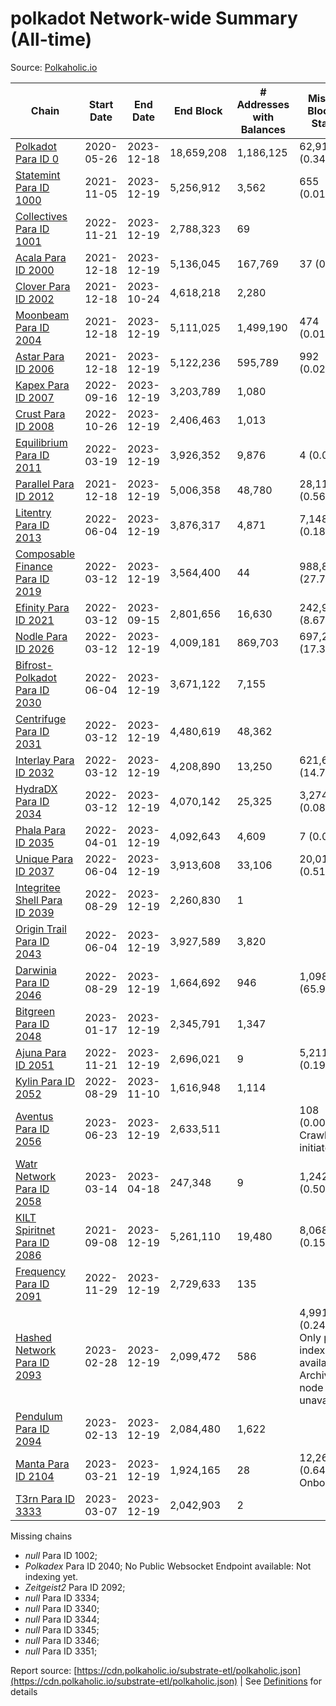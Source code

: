 # polkadot Network-wide Summary (All-time)

Source: [Polkaholic.io](https://polkaholic.io)


| Chain            | Start Date | End Date | End Block | # Addresses with Balances | Missing Blocks / Status |
| ---------------- | ---------- | ---------| --------- | ------------------------- | ----------------------- |
| [Polkadot Para ID 0](/polkadot/0-polkadot) | 2020-05-26 | 2023-12-18 | 18,659,208 |  1,186,125 | 62,915 (0.34%)  |
| [Statemint Para ID 1000](/polkadot/1000-statemint) | 2021-11-05 | 2023-12-19 | 5,256,912 |  3,562 | 655 (0.01%)  |
| [Collectives Para ID 1001](/polkadot/1001-collectives) | 2022-11-21 | 2023-12-19 | 2,788,323 |  69 |    |
| [Acala Para ID 2000](/polkadot/2000-acala) | 2021-12-18 | 2023-12-19 | 5,136,045 |  167,769 | 37 (0.00%)  |
| [Clover Para ID 2002](/polkadot/2002-clover) | 2021-12-18 | 2023-10-24 | 4,618,218 |  2,280 |    |
| [Moonbeam Para ID 2004](/polkadot/2004-moonbeam) | 2021-12-18 | 2023-12-19 | 5,111,025 |  1,499,190 | 474 (0.01%)  |
| [Astar Para ID 2006](/polkadot/2006-astar) | 2021-12-18 | 2023-12-19 | 5,122,236 |  595,789 | 992 (0.02%)  |
| [Kapex Para ID 2007](/polkadot/2007-kapex) | 2022-09-16 | 2023-12-19 | 3,203,789 |  1,080 |    |
| [Crust Para ID 2008](/polkadot/2008-crust) | 2022-10-26 | 2023-12-19 | 2,406,463 |  1,013 |    |
| [Equilibrium Para ID 2011](/polkadot/2011-equilibrium) | 2022-03-19 | 2023-12-19 | 3,926,352 |  9,876 | 4 (0.00%)  |
| [Parallel Para ID 2012](/polkadot/2012-parallel) | 2021-12-18 | 2023-12-19 | 5,006,358 |  48,780 | 28,112 (0.56%)  |
| [Litentry Para ID 2013](/polkadot/2013-litentry) | 2022-06-04 | 2023-12-19 | 3,876,317 |  4,871 | 7,148 (0.18%)  |
| [Composable Finance Para ID 2019](/polkadot/2019-composable) | 2022-03-12 | 2023-12-19 | 3,564,400 |  44 | 988,805 (27.74%)  |
| [Efinity Para ID 2021](/polkadot/2021-efinity) | 2022-03-12 | 2023-09-15 | 2,801,656 |  16,630 | 242,949 (8.67%)  |
| [Nodle Para ID 2026](/polkadot/2026-nodle) | 2022-03-12 | 2023-12-19 | 4,009,181 |  869,703 | 697,249 (17.39%)  |
| [Bifrost-Polkadot Para ID 2030](/polkadot/2030-bifrost-dot) | 2022-06-04 | 2023-12-19 | 3,671,122 |  7,155 |    |
| [Centrifuge Para ID 2031](/polkadot/2031-centrifuge) | 2022-03-12 | 2023-12-19 | 4,480,619 |  48,362 |    |
| [Interlay Para ID 2032](/polkadot/2032-interlay) | 2022-03-12 | 2023-12-19 | 4,208,890 |  13,250 | 621,626 (14.77%)  |
| [HydraDX Para ID 2034](/polkadot/2034-hydradx) | 2022-03-12 | 2023-12-19 | 4,070,142 |  25,325 | 3,274 (0.08%)  |
| [Phala Para ID 2035](/polkadot/2035-phala) | 2022-04-01 | 2023-12-19 | 4,092,643 |  4,609 | 7 (0.00%)  |
| [Unique Para ID 2037](/polkadot/2037-unique) | 2022-06-04 | 2023-12-19 | 3,913,608 |  33,106 | 20,019 (0.51%)  |
| [Integritee Shell Para ID 2039](/polkadot/2039-integritee-shell) | 2022-08-29 | 2023-12-19 | 2,260,830 |  1 |    |
| [Origin Trail Para ID 2043](/polkadot/2043-origintrail) | 2022-06-04 | 2023-12-19 | 3,927,589 |  3,820 |    |
| [Darwinia Para ID 2046](/polkadot/2046-darwinia) | 2022-08-29 | 2023-12-19 | 1,664,692 |  946 | 1,098,047 (65.96%)  |
| [Bitgreen Para ID 2048](/polkadot/2048-bitgreen) | 2023-01-17 | 2023-12-19 | 2,345,791 |  1,347 |    |
| [Ajuna Para ID 2051](/polkadot/2051-ajuna) | 2022-11-21 | 2023-12-19 | 2,696,021 |  9 | 5,211 (0.19%)  |
| [Kylin Para ID 2052](/polkadot/2052-kylin) | 2022-08-29 | 2023-11-10 | 1,616,948 |  1,114 |    |
| [Aventus Para ID 2056](/polkadot/2056-aventus) | 2023-06-23 | 2023-12-19 | 2,633,511 |   | 108 (0.00%) Crawling initiated |
| [Watr Network Para ID 2058](/polkadot/2058-watr) | 2023-03-14 | 2023-04-18 | 247,348 |  9 | 1,242 (0.50%)  |
| [KILT Spiritnet Para ID 2086](/polkadot/2086-kilt) | 2021-09-08 | 2023-12-19 | 5,261,110 |  19,480 | 8,068 (0.15%)  |
| [Frequency Para ID 2091](/polkadot/2091-frequency) | 2022-11-29 | 2023-12-19 | 2,729,633 |  135 |    |
| [Hashed Network Para ID 2093](/polkadot/2093-hashed) | 2023-02-28 | 2023-12-19 | 2,099,472 |  586 | 4,991 (0.24%) Only partial index available: Archive node unavailable |
| [Pendulum Para ID 2094](/polkadot/2094-pendulum) | 2023-02-13 | 2023-12-19 | 2,084,480 |  1,622 |    |
| [Manta Para ID 2104](/polkadot/2104-manta) | 2023-03-21 | 2023-12-19 | 1,924,165 |  28 | 12,262 (0.64%) Onboarding |
| [T3rn Para ID 3333](/polkadot/3333-t3rn) | 2023-03-07 | 2023-12-19 | 2,042,903 |  2 |    |

Missing chains


* *null* Para ID 1002; 
* *Polkadex* Para ID 2040; No Public Websocket Endpoint available: Not indexing yet.
* *Zeitgeist2* Para ID 2092; 
* *null* Para ID 3334; 
* *null* Para ID 3340; 
* *null* Para ID 3344; 
* *null* Para ID 3345; 
* *null* Para ID 3346; 
* *null* Para ID 3351; 

Report source: [https://cdn.polkaholic.io/substrate-etl/polkaholic.json](https://cdn.polkaholic.io/substrate-etl/polkaholic.json) | See [Definitions](/DEFINITIONS.md) for details
